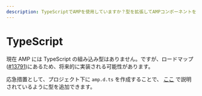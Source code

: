 ```yaml
---
description: TypeScriptでAMPを使用していますか？型を拡張してAMPコンポーネントを使用できるようにします。
---
```


# TypeScript

現在 AMP には TypeScript の組み込み型はありません。ですが、ロードマップ([#13791](https://github.com/ampproject/amphtml/issues/13791))にあるため、将来的に実装される可能性があります。

応急措置として、プロジェクト下に `amp.d.ts` を作成することで、 [ここ](https://stackoverflow.com/a/50601125) で説明されているように型を追加できます。
